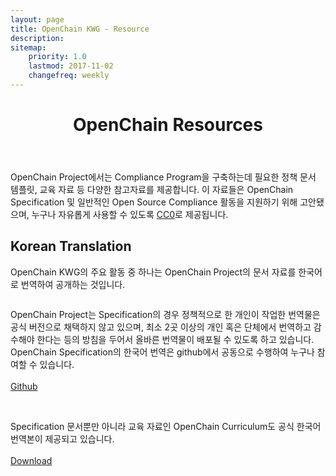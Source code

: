 ```yaml
---
layout: page
title: OpenChain KWG - Resource
description: 
sitemap:
    priority: 1.0
    lastmod: 2017-11-02
    changefreq: weekly
---
```

<header class="major">
    <h1>OpenChain Resources</h1>
</header>
OpenChain Project에서는 Compliance Program을 구축하는데 필요한 정책 문서 템플릿, 교육 자료 등 다양한 참고자료를 제공합니다. 이 자료들은 OpenChain Specification 및 일반적인 Open Source Compliance 활동을 지원하기 위해 고안됐으며, 누구나 자유롭게 사용할 수 있도록 <a href="https://creativecommons.org/share-your-work/public-domain/cc0/">CC0</a>로 제공됩니다.
<a href="https://www.openchainproject.org/resources"><span class="image fit"><img src="{{ "/images/resource-04.png" | absolute_url }}" alt="" /></span></a>


## Korean Translation
<div class="box">
  <p>
   OpenChain KWG의 주요 활동 중 하나는 OpenChain Project의 문서 자료를 한국어로 번역하여 공개하는 것입니다. 
  </p>
</div>

<div class="row">
<span class="image left"><img src="{{ "/images/spec.png" | absolute_url }}" alt="" /></span>

OpenChain Project는 Specification의 경우 정책적으로 한 개인이 작업한 번역물은 공식 버전으로 채택하지 않고 있으며, 최소 2곳 이상의 개인 혹은 단체에서 번역하고 감수해야 한다는 등의 방침을 두어서 올바른 번역물이 배포될 수 있도록 하고 있습니다. OpenChain Specification의 한국어 번역은 github에서 공동으로 수행하여 누구나 참여할 수 있습니다. <br> <br> <a href="https://github.com/OpenChain-Project/Specification/tree/master/Community/kr" class="button default">Github</a>
</div>

<div class="row">
<span class="image right"><img src="{{ "/images/curr.png" | absolute_url }}" alt="" /></span>

<br>Specification 문서뿐만 아니라 교육 자료인 OpenChain Curriculum도 공식 한국어 번역본이 제공되고 있습니다.<br> <br> <a href="https://github.com/OpenChain-Project/Curriculum-Translation-KR/raw/master/release/1.2/openchain-curriculum-for-1-2-kr.pdf" class="button default">Download</a>

</div>
